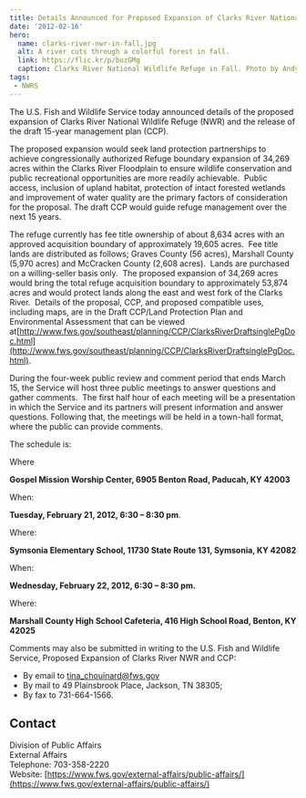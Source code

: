 ```yaml
---
title: Details Announced for Proposed Expansion of Clarks River National Wildlife Refuge and Comprehensive Conservation Plan
date: '2012-02-16'
hero:
  name: clarks-river-nwr-in-fall.jpg
  alt: A river cuts through a colorful forest in fall.
  link: https://flic.kr/p/buzGMg
  caption: Clarks River National Wildlife Refuge in Fall. Photo by Andy Eller, USFWS.
tags:
 - NWRS
---
```


The U.S. Fish and Wildlife Service today announced details of the proposed expansion of Clarks River National Wildlife Refuge (NWR) and the release of the draft 15-year management plan (CCP).

The proposed expansion would seek land protection partnerships to achieve congressionally authorized Refuge boundary expansion of 34,269 acres within the Clarks River Floodplain to ensure wildlife conservation and public recreational opportunities are more readily achievable.  Public access, inclusion of upland habitat, protection of intact forested wetlands and improvement of water quality are the primary factors of consideration for the proposal. The draft CCP would guide refuge management over the next 15 years.

The refuge currently has fee title ownership of about 8,634 acres with an approved acquisition boundary of approximately 19,605 acres.  Fee title lands are distributed as follows; Graves County (56 acres), Marshall County (5,970 acres) and McCracken County (2,608 acres).  Lands are purchased on a willing-seller basis only.  The proposed expansion of 34,269 acres would bring the total refuge acquisition boundary to approximately 53,874 acres and would protect lands along the east and west fork of the Clarks River.  Details of the proposal, CCP, and proposed compatible uses, including maps, are in the Draft CCP/Land Protection Plan and Environmental Assessment that can be viewed at[http://www.fws.gov/southeast/planning/CCP/ClarksRiverDraftsinglePgDoc.html](http://www.fws.gov/southeast/planning/CCP/ClarksRiverDraftsinglePgDoc.html).

During the four-week public review and comment period that ends March 15, the Service will host three public meetings to answer questions and gather comments.  The first half hour of each meeting will be a presentation in which the Service and its partners will present information and answer questions. Following that, the meetings will be held in a town-hall format, where the public can provide comments.

The schedule is:

Where

**Gospel Mission Worship Center, 6905 Benton Road, Paducah, KY 42003**

When:

**Tuesday, February 21, 2012, 6:30 – 8:30 pm**.

Where:

**Symsonia Elementary School, 11730 State Route 131, Symsonia, KY 42082**

When:

**Wednesday, February 22, 2012, 6:30 – 8:30 pm.**

Where:

**Marshall County High School Cafeteria, 416 High School Road, Benton, KY 42025**

Comments may also be submitted in writing to the U.S. Fish and Wildlife Service, Proposed Expansion of Clarks River NWR and CCP:  
 - By email to [tina_chouinard@fws.gov](mailto:tina_chouinard@fws.gov)  
 - By mail to 49 Plainsbrook Place, Jackson, TN 38305;  
 - By fax to 731-664-1566.

## Contact

Division of Public Affairs  
External Affairs  
Telephone: 703-358-2220  
Website: [https://www.fws.gov/external-affairs/public-affairs/](https://www.fws.gov/external-affairs/public-affairs/)
